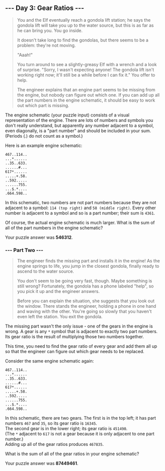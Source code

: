 ## --- Day 3: Gear Ratios ---
>You and the Elf eventually reach a gondola lift station; he says the gondola lift will take you up to the water source, but this is as far as he can bring you. You go inside.
>
>It doesn't take long to find the gondolas, but there seems to be a problem: they're not moving.
>
>"Aaah!"
>
>You turn around to see a slightly-greasy Elf with a wrench and a look of surprise. "Sorry, I wasn't expecting anyone! The gondola lift isn't working right now; it'll still be a while before I can fix it." You offer to help.
>
>The engineer explains that an engine part seems to be missing from the engine, but nobody can figure out which one. If you can add up all the part numbers in the engine schematic, it should be easy to work out which part is missing.

The engine schematic (your puzzle input) consists of a visual representation of the engine. There are lots of numbers and symbols you don't really understand, but apparently any number adjacent to a symbol, even diagonally, is a "part number" and should be included in your sum. (Periods (.) do not count as a symbol.)

Here is an example engine schematic:
```
467..114..
...*......
..35..633.
......#...
617*......
.....+.58.
..592.....
......755.
...$.*....
.664.598..
```
In this schematic, two numbers are not part numbers because they are not adjacent to a symbol: `114 (top right)` and `58 (middle right)`. Every other number is adjacent to a symbol and so is a part number; their sum is `4361`.

Of course, the actual engine schematic is much larger. What is the sum of all of the part numbers in the engine schematic?

Your puzzle answer was **546312**.

### --- Part Two ---
>The engineer finds the missing part and installs it in the engine! As the engine springs to life, you jump in the closest gondola, finally ready to ascend to the water source.
>
>You don't seem to be going very fast, though. Maybe something is still wrong? Fortunately, the gondola has a phone labeled "help", so you pick it up and the engineer answers.
>
>Before you can explain the situation, she suggests that you look out the window. There stands the engineer, holding a phone in one hand and waving with the other. You're going so slowly that you haven't even left the station. You exit the gondola.

The missing part wasn't the only issue - one of the gears in the engine is wrong. A gear is any `*` symbol that is adjacent to exactly two part numbers. Its gear ratio is the result of multiplying those two numbers together.

This time, you need to find the gear ratio of every gear and add them all up so that the engineer can figure out which gear needs to be replaced.

Consider the same engine schematic again:
```
467..114..
...*......
..35..633.
......#...
617*......
.....+.58.
..592.....
......755.
...$.*....
.664.598..
```
In this schematic, there are two gears. The first is in the top left; it has part numbers `467` and `35`, so its gear ratio is `16345`.  
The second gear is in the lower right; its gear ratio is `451490`.  
(The `*` adjacent to `617` is not a gear because it is only adjacent to one part number.)  
Adding up all of the gear ratios produces `467835`.

What is the sum of all of the gear ratios in your engine schematic?

Your puzzle answer was **87449461**.
